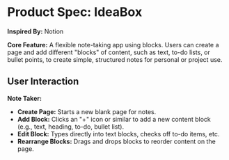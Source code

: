 # Product Spec: IdeaBox

**Inspired By:** Notion

**Core Feature:** A flexible note-taking app using blocks. Users can create a page and add different "blocks" of content, such as text, to-do lists, or bullet points, to create simple, structured notes for personal or project use.

## User Interaction

**Note Taker:**
*   **Create Page:** Starts a new blank page for notes.
*   **Add Block:** Clicks an "+" icon or similar to add a new content block (e.g., text, heading, to-do, bullet list).
*   **Edit Block:** Types directly into text blocks, checks off to-do items, etc.
*   **Rearrange Blocks:** Drags and drops blocks to reorder content on the page.
